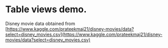 # Table views demo.

Disney movie data obtained from [https://www.kaggle.com/prateekmaj21/disney-movies/data?select=disney_movies.csv](https://www.kaggle.com/prateekmaj21/disney-movies/data?select=disney_movies.csv)
